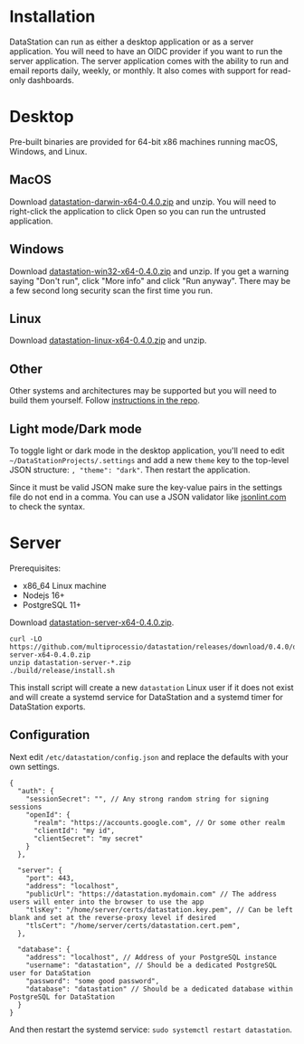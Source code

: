# Installation

DataStation can run as either a desktop application or as a server
application. You will need to have an OIDC provider if you want to run
the server application. The server application comes with the ability
to run and email reports daily, weekly, or monthly. It also comes with
support for read-only dashboards.

# Desktop

Pre-built binaries are provided for 64-bit x86 machines running macOS,
Windows, and Linux.

## MacOS

Download [datastation-darwin-x64-0.4.0.zip](https://github.com/multiprocessio/datastation/releases/download/0.4.0/datastation-darwin-x64-0.4.0.zip) and unzip. You will need to right-click
the application to click Open so you can run the untrusted
application.

## Windows

Download [datastation-win32-x64-0.4.0.zip](https://github.com/multiprocessio/datastation/releases/download/0.4.0/datastation-win32-x64-0.4.0.zip) and unzip. If you get a warning saying
"Don't run", click "More info" and click "Run anyway". There may be a
few second long security scan the first time you run.

## Linux

Download [datastation-linux-x64-0.4.0.zip](https://github.com/multiprocessio/datastation/releases/download/0.4.0/datastation-linux-x64-0.4.0.zip) and unzip.

## Other

Other systems and architectures may be supported but you will need to
build them yourself. Follow [instructions in the repo](https://github.com/multiprocessio/datastation/blob/master/HACKING.md).

## Light mode/Dark mode

To toggle light or dark mode in the desktop application, you'll need
to edit `~/DataStationProjects/.settings` and add a new `theme` key to the
top-level JSON structure: `, "theme": "dark"`. Then restart the application.

Since it must be valid JSON make sure the key-value pairs in the
settings file do not end in a comma. You can use a JSON validator like
[jsonlint.com](https://jsonlint.com/) to check the syntax.

# Server

Prerequisites:
* x86_64 Linux machine
* Nodejs 16+
* PostgreSQL 11+

Download [datastation-server-x64-0.4.0.zip](https://github.com/multiprocessio/datastation/releases/download/0.4.0/datastation-server-x64-0.4.0.zip).

```
curl -LO https://github.com/multiprocessio/datastation/releases/download/0.4.0/datastation-server-x64-0.4.0.zip
unzip datastation-server-*.zip
./build/release/install.sh
```

This install script will create a new `datastation` Linux user if it
does not exist and will create a systemd service for DataStation and a
systemd timer for DataStation exports.

## Configuration

Next edit `/etc/datastation/config.json` and replace the defaults with your own settings.

```
{
  "auth": {
    "sessionSecret": "", // Any strong random string for signing sessions
    "openId": {
      "realm": "https://accounts.google.com", // Or some other realm
      "clientId": "my id",
      "clientSecret": "my secret"
    }
  },

  "server": {
    "port": 443,
    "address": "localhost",
    "publicUrl": "https://datastation.mydomain.com" // The address users will enter into the browser to use the app
    "tlsKey": "/home/server/certs/datastation.key.pem", // Can be left blank and set at the reverse-proxy level if desired
    "tlsCert": "/home/server/certs/datastation.cert.pem",
  },

  "database": {
    "address": "localhost", // Address of your PostgreSQL instance
    "username": "datastation", // Should be a dedicated PostgreSQL user for DataStation
    "password": "some good password",
    "database": "datastation" // Should be a dedicated database within PostgreSQL for DataStation
  }
}
```

And then restart the systemd service: `sudo systemctl restart datastation`.